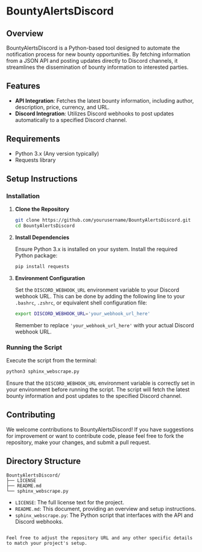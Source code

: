 # BountyAlertsDiscord

## Overview

BountyAlertsDiscord is a Python-based tool designed to automate the notification process for new bounty opportunities. By fetching information from a JSON API and posting updates directly to Discord channels, it streamlines the dissemination of bounty information to interested parties.

## Features

- **API Integration**: Fetches the latest bounty information, including author, description, price, currency, and URL.
- **Discord Integration**: Utilizes Discord webhooks to post updates automatically to a specified Discord channel.

## Requirements

- Python 3.x (Any version typically)
- Requests library

## Setup Instructions

### Installation

1. **Clone the Repository**

   ```sh
   git clone https://github.com/yourusername/BountyAlertsDiscord.git
   cd BountyAlertsDiscord
   ```

2. **Install Dependencies**

   Ensure Python 3.x is installed on your system. Install the required Python package:

   ```sh
   pip install requests
   ```

3. **Environment Configuration**

   Set the `DISCORD_WEBHOOK_URL` environment variable to your Discord webhook URL. This can be done by adding the following line to your `.bashrc`, `.zshrc`, or equivalent shell configuration file:

   ```sh
   export DISCORD_WEBHOOK_URL='your_webhook_url_here'
   ```

   Remember to replace `'your_webhook_url_here'` with your actual Discord webhook URL.

### Running the Script

Execute the script from the terminal:

```sh
python3 sphinx_webscrape.py
```

Ensure that the `DISCORD_WEBHOOK_URL` environment variable is correctly set in your environment before running the script. The script will fetch the latest bounty information and post updates to the specified Discord channel.

## Contributing

We welcome contributions to BountyAlertsDiscord! If you have suggestions for improvement or want to contribute code, please feel free to fork the repository, make your changes, and submit a pull request.

## Directory Structure

```
BountyAlertsDiscord/
├── LICENSE
├── README.md
└── sphinx_webscrape.py
```

- `LICENSE`: The full license text for the project.
- `README.md`: This document, providing an overview and setup instructions.
- `sphinx_webscrape.py`: The Python script that interfaces with the API and Discord webhooks.

```

Feel free to adjust the repository URL and any other specific details to match your project's setup.
```
